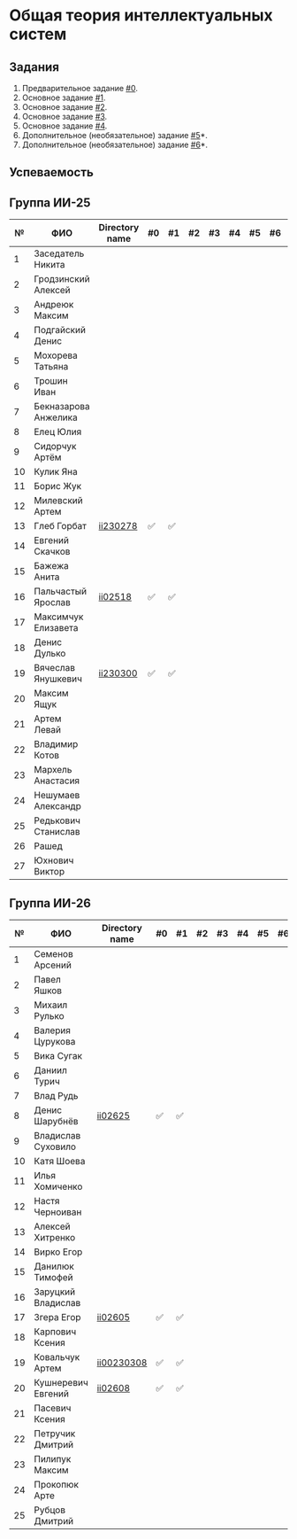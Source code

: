 # Общая теория интеллектуальных систем

## Задания

1. Предварительное задание [#0](./tasks/task_00/readme.md).
2. Основное задание [#1](./tasks/task_01/readme.md).
3. Основное задание [#2](./tasks/task_02/readme.md).
4. Основное задание [#3](./tasks/task_03/readme.md).
5. Основное задание [#4](./tasks/task_04/readme.md).
6. Дополнительное (необязательное) задание [#5](./tasks/task_05/readme.md)*.
7. Дополнительное (необязательное) задание [#6](./tasks/task_06/readme.md)*.

## Успеваемость

## Группа ИИ-25

| №  | ФИО                  | Directory name                | #0 | #1 | #2 | #3 | #4 | #5 | #6 | Рейтинг |
|----|----------------------|-------------------------------|----|----|----|----|----|----|----|---------|
| 1  | Заседатель Никита    |                               |||||||||
| 2  | Гродзинский Алексей  |                               |||||||||
| 3  | Андреюк Максим       |                               |||||||||
| 4  | Подгайский Денис     |                               |||||||||
| 5  | Мохорева Татьяна     |                               |||||||||
| 6  | Трошин Иван          |                               |||||||||
| 7  | Бекназарова Анжелика |                               |||||||||
| 8  | Елец Юлия            |                               |||||||||
| 9  | Сидорчук Артём       |                               |||||||||
| 10 | Кулик Яна            |                               |||||||||
| 11 | Борис Жук            |                               |||||||||
| 12 | Милевский Артем      |                               |||||||||
| 13 | Глеб Горбат          | [ii230278](./trunk/ii230278/) |:white_check_mark:|:white_check_mark:||||||||
| 14 | Евгений Скачков      |                               |||||||||
| 15 | Бажежа Анита         |                               |||||||||
| 16 | Пальчастый Ярослав   | [ii02518](./trunk/ii02518/)   |:white_check_mark:|:white_check_mark:||||||||
| 17 | Максимчук Елизавета  |                               |||||||||
| 18 | Денис Дулько         |                               |||||||||
| 19 | Вячеслав Янушкевич   | [ii230300](./trunk/ii230300/) |:white_check_mark:|:white_check_mark:||||||||
| 20 | Максим Ящук          |                               |||||||||
| 21 | Артем Левай          |                               |||||||||
| 22 | Владимир Котов       |                               |||||||||
| 23 | Мархель Анастасия    |                               |||||||||
| 24 | Нешумаев Александр   |                               |||||||||
| 25 | Редькович Станислав  |                               |||||||||
| 26 | Рашед                |                               |||||||||
| 27 | Юхнович Виктор       |                               |||||||||

## Группа ИИ-26

| №  | ФИО                         | Directory name               | #0 | #1 | #2 | #3 | #4 | #5 | #6 | Рейтинг |
|----|-----------------------------|------------------------------|----|----|----|----|----|----|----|---------|
|1|Семенов Арсений||||||||||
|2|Павел Яшков||||||||||
|3|Михаил Рулько||||||||||
|4|Валерия Цурукова||||||||||
|5|Вика Сугак||||||||||
|6|Даниил Турич||||||||||
|7|Влад Рудь||||||||||
|8|Денис Шарубнёв|[ii02625](./trunk/ii02625/)|:white_check_mark:|:white_check_mark:||||||||
|9|Владислав Суховило ||||||||||
|10|Катя Шоева||||||||||
|11|Илья Хомиченко||||||||||
|12|Настя Черноиван||||||||||
|13|Алексей Хитренко||||||||||
|14|Вирко Егор||||||||||
|15|Данилюк Тимофей||||||||||
|16|Заруцкий Владислав ||||||||||
|17|Згера Егор|[ii02605](./trunk/ii02605/)|:white_check_mark:|:white_check_mark:||||||||
|18|Карпович Ксения||||||||||
|19|Ковальчук Артем|[ii00230308](./trunk/ii00230308/)|:white_check_mark:|:white_check_mark:||||||||
|20|Кушнеревич Евгений|[ii02608](./trunk/ii02608/)|:white_check_mark:|:white_check_mark:||||||||
|21|Пасевич Ксения||||||||||
|22|Петручик Дмитрий||||||||||
|23|Пилипук Максим||||||||||
|24|Прокопюк Арте||||||||||
|25|Рубцов Дмитрий||||||||||
